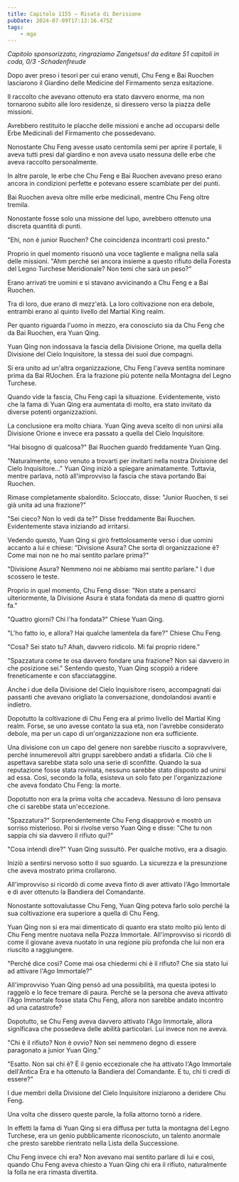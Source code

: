 ```yaml
---
title: Capitolo 1155 – Risata di Derisione
pubDate: 2024-07-09T17:13:16.475Z
tags:
    - mga
---
```



<em>Capitolo sponsorizzato, ringraziamo Zangetsus!
da editare
51 capitoli in coda, 0/3
-Schadenfreude</em>


Dopo aver preso i tesori per cui erano venuti, Chu Feng e Bai Ruochen lasciarono il Giardino delle Medicine del Firmamento senza esitazione.


Il raccolto che avevano ottenuto era stato davvero enorme, ma non tornarono subito alle loro residenze, si diressero verso la piazza delle missioni.


Avrebbero restituito le placche delle missioni e anche ad occuparsi delle Erbe Medicinali del Firmamento che possedevano.


Nonostante Chu Feng avesse usato centomila semi per aprire il portale, li aveva tutti presi dal giardino e non aveva usato nessuna delle erbe che aveva raccolto personalmente.


In altre parole, le erbe che Chu Feng e Bai Ruochen avevano preso erano ancora in condizioni perfette e potevano essere scambiate per dei punti.


Bai Ruochen aveva oltre mille erbe medicinali, mentre Chu Feng oltre tremila.


Nonostante fosse solo una missione del lupo, avrebbero ottenuto una discreta quantità di punti.


"Ehi, non è junior Ruochen? Che coincidenza incontrarti così presto."


Proprio in quel momento risuonò una voce tagliente e maligna nella sala delle missioni. "Ahm perché sei ancora insieme a questo rifiuto della Foresta del Legno Turchese Meridionale? Non temi che sarà un peso?"


Erano arrivati tre uomini e si stavano avvicinando a Chu Feng e a Bai Ruochen.


Tra di loro, due erano di mezz'età. La loro coltivazione non era debole, entrambi erano al quinto livello del Martial King realm.


Per quanto riguarda l'uomo in mezzo, era conosciuto sia da Chu Feng che da Bai Ruochen, era Yuan Qing.


Yuan Qing non indossava la fascia della Divisione Orione, ma quella della Divisione del Cielo Inquisitore, la stessa dei suoi due compagni.


Si era unito ad un'altra organizzazione, Chu Feng l'aveva sentita nominare prima da Bai RUochen. Era la frazione più potente nella Montagna del Legno Turchese.


Quando vide la fascia, Chu Feng capì la situazione. Evidentemente, visto che la fama di Yuan Qing era aumentata di molto, era stato invitato da diverse potenti organizzazioni.


La conclusione era molto chiara. Yuan Qing aveva scelto di non unirsi alla Divisione Orione e invece era passato a quella del Cielo Inquisitore.


"Hai bisogno di qualcosa?" Bai Ruochen guardò freddamente Yuan Qing.


"Naturalmente, sono venuto a trovarti per invitarti nella nostra Divisione del Cielo Inquisitore..." Yuan Qing iniziò a spiegare animatamente. Tuttavia, mentre parlava, notò all'improvviso la fascia che stava portando Bai Ruochen.


Rimase completamente sbalordito. Scioccato, disse: "Junior Ruochen, ti sei già unita ad una frazione?"


"Sei cieco? Non lo vedi da te?" Disse freddamente Bai Ruochen. Evidentemente stava iniziando ad irritarsi.


Vedendo questo, Yuan Qing si girò frettolosamente verso i due uomini accanto a lui e chiese: "Divisione Asura? Che sorta di organizzazione è? Come mai non ne ho mai sentito parlare prima?"


"Divisione Asura? Nemmeno noi ne abbiamo mai sentito parlare." I due scossero le teste.


Proprio in quel momento, Chu Feng disse: "Non state a pensarci ulteriormente, la Divisione Asura è stata fondata da meno di quattro giorni fa."


"Quattro giorni? Chi l'ha fondata?" Chiese Yuan Qing.


"L'ho fatto io, e allora? Hai qualche lamentela da fare?" Chiese Chu Feng.


"Cosa? Sei stato tu? Ahah, davvero ridicolo. Mi fai proprio ridere."


"Spazzatura come te osa davvero fondare una frazione? Non sai davvero in che posizione sei." Sentendo questo, Yuan Qing scoppiò a ridere freneticamente e con sfacciataggine.


Anche i due della Divisione del Cielo Inquisitore risero, accompagnati dai passanti che avevano origliato la conversazione, dondolandosi avanti e indietro.


Dopotutto la coltivazione di Chu Feng era al primo livello del Martial King realm. Forse, se uno avesse contato la sua età, non l'avrebbe considerato debole, ma per un capo di un'organizzazione non era sufficiente.


Una divisione con un capo del genere non sarebbe riuscito a sopravvivere, perché innumerevoli altri gruppi sarebbero andati a sfidarla. Ciò che li aspettava sarebbe stata solo una serie di sconfitte. Quando la sua reputazione fosse stata rovinata, nessuno sarebbe stato disposto ad unirsi ad essa. Così, secondo la folla, esisteva un solo fato per l'organizzazione che aveva fondato Chu Feng: la morte.


Dopotutto non era la prima volta che accadeva. Nessuno di loro pensava che ci sarebbe stata un'eccezione.


"Spazzatura?" Sorprendentemente Chu Feng disapprovò e mostrò un sorriso misterioso. Poi si rivolse verso Yuan Qing e disse: "Che tu non sappia chi sia davvero il rifiuto qui?"


"Cosa intendi dire?" Yuan Qing sussultò. Per qualche motivo, era a disagio.


Iniziò a sentirsi nervoso sotto il suo sguardo. La sicurezza e la presunzione che aveva mostrato prima crollarono.


All'improvviso si ricordò di come aveva finto di aver attivato l'Ago Immortale e di aver ottenuto la Bandiera del Comandante.


Nonostante sottovalutasse Chu Feng, Yuan Qing poteva farlo solo perché la sua coltivazione era superiore a quella di Chu Feng.


Yuan Qing non si era mai dimenticato di quanto era stato molto più lento di Chu Feng mentre nuotava nella Pozza Immortale. All'improvviso si ricordò di come il giovane aveva nuotato in una regione più profonda che lui non era riuscito a raggiungere.


"Perché dice così? Come mai osa chiedermi chi è il rifiuto? Che sia stato lui ad attivare l'Ago Immortale?"


All'improvviso Yuan Qing pensò ad una possibilità, ma questa ipotesi lo raggelò e lo fece tremare di paura. Perché se la persona che aveva attivato l'Ago Immortale fosse stata Chu Feng, allora non sarebbe andato incontro ad una catastrofe?


Dopotutto, se Chu Feng aveva davvero attivato l'Ago Immortale, allora significava che possedeva delle abilità particolari. Lui invece non ne aveva.


"Chi è il rifiuto? Non è ovvio? Non sei nemmeno degno di essere paragonato a junior Yuan Qing."


"Esatto. Non sai chi è? È il genio eccezionale che ha attivato l'Ago Immortale dell'Antica Era e ha ottenuto la Bandiera del Comandante. E tu, chi ti credi di essere?"


I due membri della Divisione del Cielo Inquisitore iniziarono a deridere Chu Feng.


Una volta che dissero queste parole, la folla attorno tornò a ridere.


In effetti la fama di Yuan Qing si era diffusa per tutta la montagna del Legno Turchese, era un genio pubblicamente riconosciuto, un talento anormale che presto sarebbe rientrato nella Lista della Successione.


Chu Feng invece chi era? Non avevano mai sentito parlare di lui e così, quando Chu Feng aveva chiesto a Yuan Qing chi era il rifiuto, naturalmente la folla ne era rimasta divertita.
                                


                                



